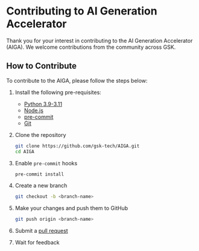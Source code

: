 # Contributing to AI Generation Accelerator

Thank you for your interest in contributing to the AI Generation Accelerator (AIGA). We welcome contributions from the community across GSK.

## How to Contribute

To contribute to the AIGA, please follow the steps below:

1. Install the following pre-requisites:

    - [Python 3.9-3.11](https://www.python.org/downloads/)
    - [Node.js](https://nodejs.org/en/download/)
    - [pre-commit](https://pre-commit.com/#install)
    - [Git](https://git-scm.com/downloads)

1. Clone the repository

    ```bash
    git clone https://github.com/gsk-tech/AIGA.git
    cd AIGA
    ```

1. Enable `pre-commit` hooks

    ```bash
    pre-commit install
    ```

1. Create a new branch

    ```bash
    git checkout -b <branch-name>
    ```

1. Make your changes and push them to GitHub

    ```bash
    git push origin <branch-name>
    ```

1. Submit a [pull request](https://github.com/gsk-tech/AIGA/compare)

1. Wait for feedback
